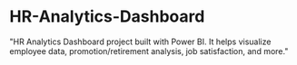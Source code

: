 # HR-Analytics-Dashboard
"HR Analytics Dashboard project built with Power BI. It helps visualize employee data, promotion/retirement analysis, job satisfaction, and more."
